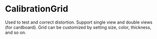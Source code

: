 # CalibrationGrid
Used to test and correct distortion. Support single view and double views (for cardboard).
Grid can be customized by setting size, color, thickness, and so on.
